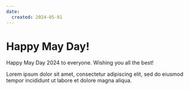 ```yaml
---
date:
  created: 2024-05-01
---
```


# Happy May Day!

Happy May Day 2024 to everyone. Wishing you all the best!

<!-- more -->

Lorem ipsum dolor sit amet, consectetur adipiscing elit, sed do eiusmod
tempor incididunt ut labore et dolore magna aliqua.